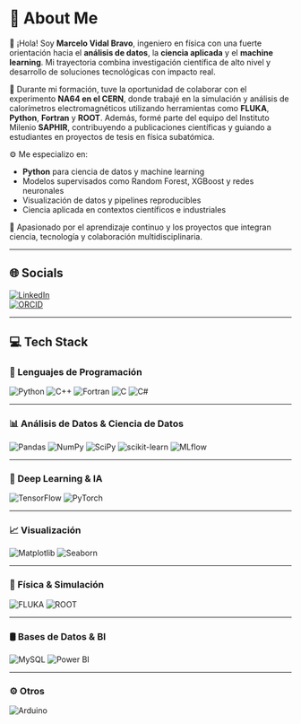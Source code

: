 # 💫 About Me

👋 ¡Hola! Soy **Marcelo Vidal Bravo**, ingeniero en física con una fuerte orientación hacia el **análisis de datos**, la **ciencia aplicada** y el **machine learning**. Mi trayectoria combina investigación científica de alto nivel y desarrollo de soluciones tecnológicas con impacto real.

🔬 Durante mi formación, tuve la oportunidad de colaborar con el experimento **NA64 en el CERN**, donde trabajé en la simulación y análisis de calorímetros electromagnéticos utilizando herramientas como **FLUKA**, **Python**, **Fortran** y **ROOT**. Además, formé parte del equipo del Instituto Milenio **SAPHIR**, contribuyendo a publicaciones científicas y guiando a estudiantes en proyectos de tesis en física subatómica.

⚙️ Me especializo en:
- **Python** para ciencia de datos y machine learning
- Modelos supervisados como Random Forest, XGBoost y redes neuronales
- Visualización de datos y pipelines reproducibles
- Ciencia aplicada en contextos científicos e industriales

🌱 Apasionado por el aprendizaje continuo y los proyectos que integran ciencia, tecnología y colaboración multidisciplinaria.

---

## 🌐 Socials

[![LinkedIn](https://img.shields.io/badge/LinkedIn-%230077B5.svg?logo=linkedin&logoColor=white)](https://www.linkedin.com/in/marcelo-vidal-bravo)  
[![ORCID](https://img.shields.io/badge/ORCID-0000--0002--0196--3533-A6CE39?style=flat&logo=orcid&logoColor=white)](https://orcid.org/0000-0002-0196-3533)

---

## 💻 Tech Stack

### 🧠 Lenguajes de Programación
![Python](https://img.shields.io/badge/python-3670A0?style=for-the-badge&logo=python&logoColor=ffdd54)
![C++](https://img.shields.io/badge/c++-%2300599C.svg?style=for-the-badge&logo=c%2B%2B&logoColor=white)
![Fortran](https://img.shields.io/badge/Fortran-%23734F96.svg?style=for-the-badge&logo=fortran&logoColor=white)
![C](https://img.shields.io/badge/c-%2300599C.svg?style=for-the-badge&logo=c&logoColor=white)
![C#](https://img.shields.io/badge/c%23-%23239120.svg?style=for-the-badge&logo=csharp&logoColor=white)

---

### 📊 Análisis de Datos & Ciencia de Datos
![Pandas](https://img.shields.io/badge/pandas-%23150458.svg?style=for-the-badge&logo=pandas&logoColor=white)
![NumPy](https://img.shields.io/badge/numpy-%23013243.svg?style=for-the-badge&logo=numpy&logoColor=white)
![SciPy](https://img.shields.io/badge/SciPy-%230C55A5.svg?style=for-the-badge&logo=scipy&logoColor=white)
![scikit-learn](https://img.shields.io/badge/scikit--learn-%23F7931E.svg?style=for-the-badge&logo=scikit-learn&logoColor=white)
![MLflow](https://img.shields.io/badge/mlflow-%23d9ead3.svg?style=for-the-badge&logo=numpy&logoColor=blue)

---

### 🤖 Deep Learning & IA
![TensorFlow](https://img.shields.io/badge/TensorFlow-%23FF6F00.svg?style=for-the-badge&logo=TensorFlow&logoColor=white)
![PyTorch](https://img.shields.io/badge/PyTorch-%23EE4C2C.svg?style=for-the-badge&logo=PyTorch&logoColor=white)

---

### 📈 Visualización
![Matplotlib](https://img.shields.io/badge/Matplotlib-%23ffffff.svg?style=for-the-badge&logo=Matplotlib&logoColor=black)
![Seaborn](https://img.shields.io/badge/Seaborn-2C2D72?style=for-the-badge&logo=python&logoColor=white)

---

### 🧪 Física & Simulación
![FLUKA](https://img.shields.io/badge/FLUKA-3670A0?style=for-the-badge&logo=FLUKA&logoColor=ffdd54)
![ROOT](https://img.shields.io/badge/ROOT-CERN-informational?style=for-the-badge&logo=ROOT&logoColor=white)

---

### 🛢️ Bases de Datos & BI
![MySQL](https://img.shields.io/badge/mysql-4479A1.svg?style=for-the-badge&logo=mysql&logoColor=white)
![Power BI](https://img.shields.io/badge/power_bi-F2C811?style=for-the-badge&logo=powerbi&logoColor=black)

---

### ⚙️ Otros
![Arduino](https://img.shields.io/badge/-Arduino-00979D?style=for-the-badge&logo=Arduino&logoColor=white)

